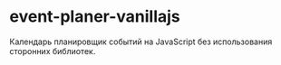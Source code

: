# event-planer-vanillajs
Календарь планировщик событий на JavaScript без использования сторонних библиотек.
